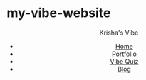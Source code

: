 # my-vibe-website
<!DOCTYPE html>
<html lang="en">
<head>
    <meta charset="UTF-8">
    <meta name="viewport" content="width=device-width, initial-scale=1.0">
    <title>Krisha's Vibe</title>
    <link rel="stylesheet" href="styles.css"> <!-- Linking CSS -->
</head>
<body>
    <header>
        <nav>
            <div class="logo">Krisha's Vibe</div>
            <ul>
                <li><a href="#home">Home</a></li>
                <li><a href="#portfolio">Portfolio</a></li>
                <li><a href="#vibe-quiz">Vibe Quiz</a></li>
                <li><a href="#blog">Blog</a></li>
            </ul>
        </nav>
    </header>

</body>
</html>
